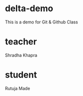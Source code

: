 # delta-demo
This is a demo for Git &amp; Github Class
# teacher
Shradha Khapra
# student
Rutuja Made